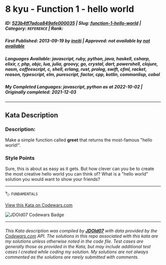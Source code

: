# 8 kyu - Function 1 - hello world

##### **ID**: [523b4ff7adca849afe000035](https://www.codewars.com/kata/523b4ff7adca849afe000035) | **Slug**: [function-1-hello-world](https://www.codewars.com/kata/523b4ff7adca849afe000035) | **Category**: `REFERENCE` | **Rank**: <span style="color:white">8 kyu</span>

##### **First Published**: 2013-09-19 ***by*** [ineiti](https://www.codewars.com/users/ineiti) | **Approved**: *not available* ***by*** [*not available*](*https://www.codewars.com*)

##### **Languages Available**: javascript, ruby, python, java, haskell, csharp, elixir, r, php, objc, lua, julia, groovy, go, crystal, dart, powershell, clojure, nasm, coffeescript, c, shell, erlang, rust, prolog, swift, cfml, racket, reason, typescript, elm, purescript, factor, cpp, kotlin, commonlisp, cobol

##### **My Completed Languages**: javascript, python ***as at*** 2022-10-02 | **Originally completed**: 2021-12-03

---

## Kata Description


### Description:



Make a simple function called **greet** that returns the most-famous "hello world!".



### Style Points



Sure, this is about as easy as it gets. But how clever can you be to create the most creative hello world you can think of? What is a "hello world" solution you would want to show your friends?



---


🏷 `FUNDAMENTALS`


[View this Kata on Codewars.com](https://www.codewars.com/kata/523b4ff7adca849afe000035)

![](https://www.codewars.com/users/jdold07/badges/large "JDOld07 Codewars Badge")

---

###### *This Kata description was compiled by [**JDOld07**](https://tpstech.dev) with data provided by the [Codewars.com](https://www.codewars.com) API.  The solutions in this repo associated with this kata are my solutions unless otherwise noted in the code file.  Test cases are generally those as provided in the Kata, but may include additional test cases I created while coding my solution.  My solutions are not always commented as the solutions are rarely submitted with comments.*
